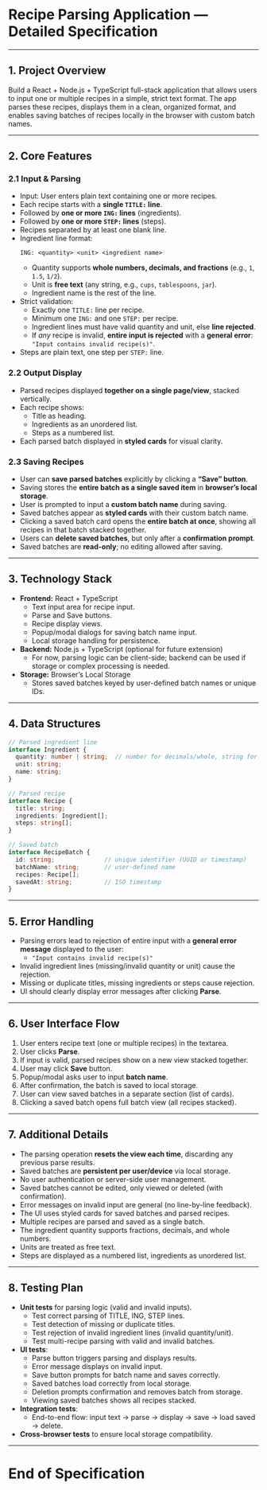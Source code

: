 # Recipe Parsing Application — Detailed Specification

---

## 1. Project Overview

Build a React + Node.js + TypeScript full-stack application that allows users to input one or multiple recipes in a simple, strict text format. The app parses these recipes, displays them in a clean, organized format, and enables saving batches of recipes locally in the browser with custom batch names.

---

## 2. Core Features

### 2.1 Input & Parsing

- Input: User enters plain text containing one or more recipes.
- Each recipe starts with a **single `TITLE:` line**.
- Followed by **one or more `ING:` lines** (ingredients).
- Followed by **one or more `STEP:` lines** (steps).
- Recipes separated by at least one blank line.
- Ingredient line format:  
  ```
  ING: <quantity> <unit> <ingredient name>
  ```
  - Quantity supports **whole numbers, decimals, and fractions** (e.g., `1`, `1.5`, `1/2`).
  - Unit is **free text** (any string, e.g., `cups`, `tablespoons`, `jar`).
  - Ingredient name is the rest of the line.
- Strict validation:  
  - Exactly one `TITLE:` line per recipe.  
  - Minimum one `ING:` and one `STEP:` per recipe.  
  - Ingredient lines must have valid quantity and unit, else **line rejected**.  
  - If *any* recipe is invalid, **entire input is rejected** with a **general error**:  
    `"Input contains invalid recipe(s)"`.
- Steps are plain text, one step per `STEP:` line.

### 2.2 Output Display

- Parsed recipes displayed **together on a single page/view**, stacked vertically.
- Each recipe shows:  
  - Title as heading.  
  - Ingredients as an unordered list.  
  - Steps as a numbered list.
- Each parsed batch displayed in **styled cards** for visual clarity.

### 2.3 Saving Recipes

- User can **save parsed batches** explicitly by clicking a **“Save” button**.
- Saving stores the **entire batch as a single saved item** in **browser’s local storage**.
- User is prompted to input a **custom batch name** during saving.
- Saved batches appear as **styled cards** with their custom batch name.
- Clicking a saved batch card opens the **entire batch at once**, showing all recipes in that batch stacked together.
- Users can **delete saved batches**, but only after a **confirmation prompt**.
- Saved batches are **read-only**; no editing allowed after saving.

---

## 3. Technology Stack

- **Frontend:** React + TypeScript  
  - Text input area for recipe input.  
  - Parse and Save buttons.  
  - Recipe display views.  
  - Popup/modal dialogs for saving batch name input.  
  - Local storage handling for persistence.
- **Backend:** Node.js + TypeScript (optional for future extension)  
  - For now, parsing logic can be client-side; backend can be used if storage or complex processing is needed.
- **Storage:** Browser’s Local Storage  
  - Stores saved batches keyed by user-defined batch names or unique IDs.

---

## 4. Data Structures

```ts
// Parsed ingredient line
interface Ingredient {
  quantity: number | string;  // number for decimals/whole, string for fractions
  unit: string;
  name: string;
}

// Parsed recipe
interface Recipe {
  title: string;
  ingredients: Ingredient[];
  steps: string[];
}

// Saved batch
interface RecipeBatch {
  id: string;              // unique identifier (UUID or timestamp)
  batchName: string;       // user-defined name
  recipes: Recipe[];
  savedAt: string;         // ISO timestamp
}
```

---

## 5. Error Handling

- Parsing errors lead to rejection of entire input with a **general error message** displayed to the user:
  - `"Input contains invalid recipe(s)"`
- Invalid ingredient lines (missing/invalid quantity or unit) cause the rejection.
- Missing or duplicate titles, missing ingredients or steps cause rejection.
- UI should clearly display error messages after clicking **Parse**.

---

## 6. User Interface Flow

1. User enters recipe text (one or multiple recipes) in the textarea.
2. User clicks **Parse**.
3. If input is valid, parsed recipes show on a new view stacked together.
4. User may click **Save** button.
5. Popup/modal asks user to input **batch name**.
6. After confirmation, the batch is saved to local storage.
7. User can view saved batches in a separate section (list of cards).
8. Clicking a saved batch opens full batch view (all recipes stacked).

---

## 7. Additional Details

- The parsing operation **resets the view each time**, discarding any previous parse results.
- Saved batches are **persistent per user/device** via local storage.
- No user authentication or server-side user management.
- Saved batches cannot be edited, only viewed or deleted (with confirmation).
- Error messages on invalid input are general (no line-by-line feedback).
- The UI uses styled cards for saved batches and parsed recipes.
- Multiple recipes are parsed and saved as a single batch.
- The ingredient quantity supports fractions, decimals, and whole numbers.
- Units are treated as free text.
- Steps are displayed as a numbered list, ingredients as unordered list.

---

## 8. Testing Plan

- **Unit tests** for parsing logic (valid and invalid inputs).  
  - Test correct parsing of TITLE, ING, STEP lines.  
  - Test detection of missing or duplicate titles.  
  - Test rejection of invalid ingredient lines (invalid quantity/unit).  
  - Test multi-recipe parsing with valid and invalid batches.
- **UI tests**:  
  - Parse button triggers parsing and displays results.  
  - Error message displays on invalid input.  
  - Save button prompts for batch name and saves correctly.  
  - Saved batches load correctly from local storage.  
  - Deletion prompts confirmation and removes batch from storage.  
  - Viewing saved batches shows all recipes stacked.
- **Integration tests**:  
  - End-to-end flow: input text → parse → display → save → load saved → delete.
- **Cross-browser tests** to ensure local storage compatibility.

---

# End of Specification
